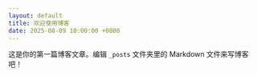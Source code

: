 ```yaml
---
layout: default
title: 欢迎使用博客
date: 2025-08-09 10:00:00 +0800
---
```


这是你的第一篇博客文章。编辑 `_posts` 文件夹里的 Markdown 文件来写博客吧！
